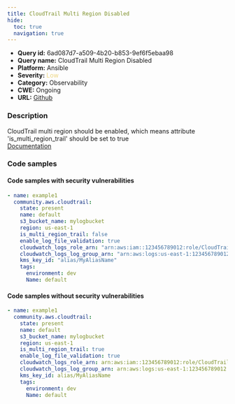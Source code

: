 ```yaml
---
title: CloudTrail Multi Region Disabled
hide:
  toc: true
  navigation: true
---
```


<style>
  .highlight .hll {
    background-color: #ff171742;
  }
  .md-content {
    max-width: 1100px;
    margin: 0 auto;
  }
</style>

-   **Query id:** 6ad087d7-a509-4b20-b853-9ef6f5ebaa98
-   **Query name:** CloudTrail Multi Region Disabled
-   **Platform:** Ansible
-   **Severity:** <span style="color:#edd57e">Low</span>
-   **Category:** Observability
-   **CWE:** Ongoing
-   **URL:** [Github](https://github.com/Checkmarx/kics/tree/master/assets/queries/ansible/aws/cloudtrail_multi_region_disabled)

### Description
CloudTrail multi region should be enabled, which means attribute 'is_multi_region_trail' should be set to true<br>
[Documentation](https://docs.ansible.com/ansible/latest/collections/community/aws/cloudtrail_module.html#parameter-is_multi_region_trail)

### Code samples
#### Code samples with security vulnerabilities
```yaml title="Positive test num. 1 - yaml file" hl_lines="7"
- name: example1
  community.aws.cloudtrail:
    state: present
    name: default
    s3_bucket_name: mylogbucket
    region: us-east-1
    is_multi_region_trail: false
    enable_log_file_validation: true
    cloudwatch_logs_role_arn: "arn:aws:iam::123456789012:role/CloudTrail_CloudWatchLogs_Role"
    cloudwatch_logs_log_group_arn: "arn:aws:logs:us-east-1:123456789012:log-group:CloudTrail/DefaultLogGroup:*"
    kms_key_id: "alias/MyAliasName"
    tags:
      environment: dev
      Name: default

```


#### Code samples without security vulnerabilities
```yaml title="Negative test num. 1 - yaml file"
- name: example1
  community.aws.cloudtrail:
    state: present
    name: default
    s3_bucket_name: mylogbucket
    region: us-east-1
    is_multi_region_trail: true
    enable_log_file_validation: true
    cloudwatch_logs_role_arn: arn:aws:iam::123456789012:role/CloudTrail_CloudWatchLogs_Role
    cloudwatch_logs_log_group_arn: arn:aws:logs:us-east-1:123456789012:log-group:CloudTrail/DefaultLogGroup:*
    kms_key_id: alias/MyAliasName
    tags:
      environment: dev
      Name: default

```

